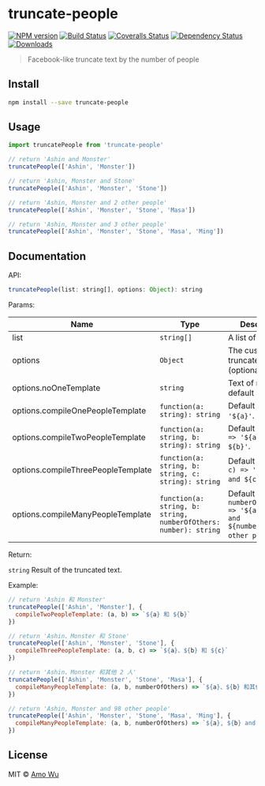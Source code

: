 # truncate-people

[![NPM version][npm-image]][npm-url]
[![Build Status][travis-image]][travis-url]
[![Coveralls Status][coveralls-image]][coveralls-url]
[![Dependency Status][depstat-image]][depstat-url]
[![Downloads][download-badge]][npm-url]

> Facebook-like truncate text by the number of people

## Install

```sh
npm install --save truncate-people
```

## Usage

```js
import truncatePeople from 'truncate-people'

// return 'Ashin and Monster'
truncatePeople(['Ashin', 'Monster'])

// return 'Ashin, Monster and Stone'
truncatePeople(['Ashin', 'Monster', 'Stone'])

// return 'Ashin, Monster and 2 other people'
truncatePeople(['Ashin', 'Monster', 'Stone', 'Masa'])

// return 'Ashin, Monster and 3 other people'
truncatePeople(['Ashin', 'Monster', 'Stone', 'Masa', 'Ming'])
```

## Documentation

API:

```js
truncatePeople(list: string[], options: Object): string
```

Params:

| Name | Type | Description |
| --- | --- | --- |
| list | `string[]` | A list of names. |
| options | `Object` | The custom truncate options (optional). |
| options.noOneTemplate | `string` | Text of nobody, default is `''`. |
| options.compileOnePeopleTemplate | `function(a: string): string` | Default is `(a) => '${a}'`. |
| options.compileTwoPeopleTemplate | `function(a: string, b: string): string` | Default is `(a, b) => '${a} and ${b}'`. |
| options.compileThreePeopleTemplate | `function(a: string, b: string, c: string): string` | Default is `(a, b, c) => '${a}, ${b} and ${c}'`. |
| options.compileManyPeopleTemplate | `function(a: string, b: string, numberOfOthers: number): string` | Default is `(a, b, numberOfOthers) => '${a}, ${b} and ${numberOfOthers} other people'`. |

Return:

`string` Result of the truncated text.

Example:

```js
// return 'Ashin 和 Monster'
truncatePeople(['Ashin', 'Monster'], {
  compileTwoPeopleTemplate: (a, b) => `${a} 和 ${b}`
})

// return 'Ashin、Monster 和 Stone'
truncatePeople(['Ashin', 'Monster', 'Stone'], {
  compileThreePeopleTemplate: (a, b, c) => `${a}、${b} 和 ${c}`
})

// return 'Ashin、Monster 和其他 2 人'
truncatePeople(['Ashin', 'Monster', 'Stone', 'Masa'], {
  compileManyPeopleTemplate: (a, b, numberOfOthers) => `${a}、${b} 和其他 ${numberOfOthers} 人`
})

// return 'Ashin, Monster and 98 other people'
truncatePeople(['Ashin', 'Monster', 'Stone', 'Masa', 'Ming'], {
  compileManyPeopleTemplate: (a, b, numberOfOthers) => `${a}, ${b} and ${100 - 2} other people`
})
```

## License

MIT © [Amo Wu](https://amowu.com)

[npm-url]: https://npmjs.org/package/truncate-people
[npm-image]: https://img.shields.io/npm/v/truncate-people.svg?style=flat-square

[travis-url]: https://travis-ci.org/amowu/truncate-people
[travis-image]: https://img.shields.io/travis/amowu/truncate-people.svg?style=flat-square

[coveralls-url]: https://coveralls.io/r/amowu/truncate-people
[coveralls-image]: https://img.shields.io/coveralls/amowu/truncate-people.svg?style=flat-square

[depstat-url]: https://david-dm.org/amowu/truncate-people
[depstat-image]: https://david-dm.org/amowu/truncate-people.svg?style=flat-square

[download-badge]: http://img.shields.io/npm/dm/truncate-people.svg?style=flat-square
